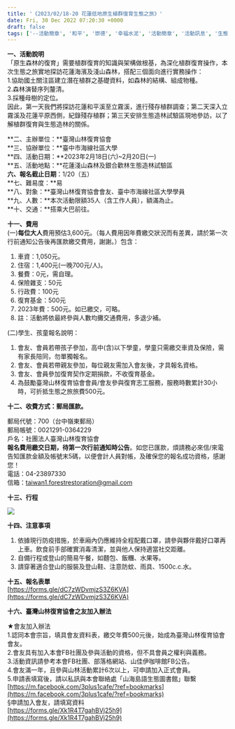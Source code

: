 ```yaml
---
title: '《2023/02/18-20 花蓮低地原生植群復育生態之旅》'
date: Fri, 30 Dec 2022 07:20:30 +0000
draft: false
tags: ['--活動簡章', '和平', '崇德', '幸福水泥', '活動簡章', '活動訊息', '生態之旅', '礦場', '花蓮低地', '花蓮生態之旅']
---
```


**一、活動說明**  
「原生森林的復育」需要植群復育的知識與架構做根基，為深化植群復育操作，本次生態之旅實地探訪花蓮海濱及淺山森林，搭配三個面向進行實務操作：  
1.協助國土關注區建立潛在植群之基礎資料，如森林的結構、組成物種。  
2.森林演替序列釐清。  
3.採種母樹的定位。  
因此，第一天我們將探訪花蓮和平溪至立霧溪，進行殘存植群調查；第二天深入立霧溪及花蓮平原西側，紀錄殘存植群；第三天安排生態造林試驗區現地參訪，以了解植群復育與生態造林的關係。

**二、主辦單位：**臺灣山林復育協會  
**三、協辦單位：**臺中市海線社區大學  
**四、活動日期：**2023年2月18日(六)~2月20日(一)  
**五、活動地點：**花蓮淺山森林及銀合歡林生態造林試驗區  
**六、報名截止日期**：1/20（五）  
**七、難易度：**易  
**八、對象：**臺灣山林復育協會會友、臺中市海線社區大學學員  
**九、人數：**本次活動限額35人（含工作人員），額滿為止。  
**十、交通：**搭乘大巴前往。

**十一、費用**  
(一)**每位大人**費用預估3,600元。（每人費用因年費繳交狀況而有差異，請於第一次行前通知公告後再匯款繳交費用，謝謝。）包含：

1.  車資：1,050元。
2.  住宿：1,400元(一晚700元/人)。
3.  餐費：0元，需自理。
4.  保險雜支：50元
5.  行政費：100元
6.  復育基金：500元
7.  2023年費：500元。如已繳交，可略。
8.  註：活動將依最終參與人數均攤交通費用，多退少補。

(二)學生、孩童報名說明：

1.  會友、會員若帶孩子參加，高中(含)以下學童，學童只需繳交車資及保險，需有家長陪同，勿單獨報名。
2.  會友、會員若帶親友參加，每位親友需加入會友後，才具報名資格。
3.  會友、會員參加復育契作定期捐款，不收復育基金。
4.  為鼓勵臺灣山林復育協會會員/會友參與復育志工服務，服務時數累計30小時，可折抵生態之旅旅費500元。

**十二、收費方式：郵局匯款。**

郵局代號：700（台中嶺東郵局）  
郵局帳號：0021291-0364229  
戶名：社團法人臺灣山林復育協會  
**報名費用繳交日期，待第一次行前通知時公告**。如您已匯款，煩請務必來信/來電告知匯款金額及帳號末5碼，以便會計人員對帳，及確保您的報名成功資格，感謝您！  
電話：04-23897330  
信箱：taiwan1.forestrestoration@gmail.com

**十三、行程**

![](https://www.reforestation.tw/wp-content/uploads/2022/12/生態之旅-1.jpg)

**十四、注意事項**

1.  依據現行防疫措施，於車廂內仍應維持全程配戴口罩，請參與夥伴戴好口罩再上車。飲食前手部確實消毒清潔，並與他人保持適當社交距離。
2.  自備行程或登山的簡易午餐，如麵包、飯糰、水果等。
3.  請穿著適合登山的服裝及登山鞋、注意防蚊、雨具、1500c.c.水。

**十五、報名表單**  
[https://forms.gle/dC7zWDvmjzS3Z6KVA](https://forms.gle/dC7zWDvmjzS3Z6KVA)

**十六、臺灣山林復育協會之友加入辦法**

★會友加入辦法  
1.認同本會宗旨，填具會友資料表，繳交年費500元後，始成為臺灣山林復育協會會友。  
2.會友具有加入本會FB社團及參與活動的資格，但不具會員之權利與義務。  
3.活動資訊請參考本會FB社團、部落格網站、山佳伊咖啡館FB公告。  
4.會友滿一年，且參與山林活動累計6次以上，可申請加入正式會員。  
5.申請表填寫後，請以私訊與本會聯絡處「山海島語生態圖書館」聯繫  
[https://m.facebook.com/3plus1cafe/?ref=bookmarks](https://m.facebook.com/3plus1cafe/?ref=bookmarks)  
§申請加入會友，請填寫資料  
[https://forms.gle/Xk1R4T7gahBVj25h9](https://forms.gle/Xk1R4T7gahBVj25h9)